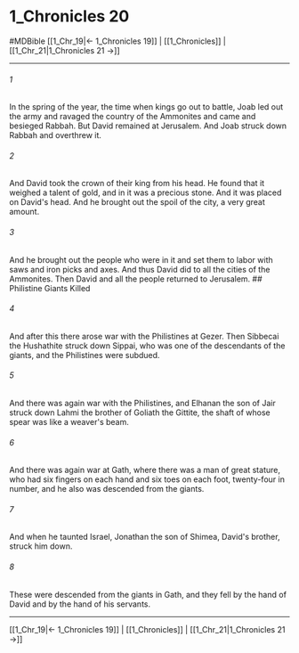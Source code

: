 # 1_Chronicles 20
#MDBible
[[1_Chr_19|← 1_Chronicles 19]] | [[1_Chronicles]] | [[1_Chr_21|1_Chronicles 21 →]]

***

###### 1 

In the spring of the year, the time when kings go out to battle, Joab led out the army and ravaged the country of the Ammonites and came and besieged Rabbah. But David remained at Jerusalem. And Joab struck down Rabbah and overthrew it. 

###### 2 

And David took the crown of their king from his head. He found that it weighed a talent of gold, and in it was a precious stone. And it was placed on David's head. And he brought out the spoil of the city, a very great amount. 

###### 3 

And he brought out the people who were in it and set them to labor with saws and iron picks and axes. And thus David did to all the cities of the Ammonites. Then David and all the people returned to Jerusalem. ## Philistine Giants Killed 

###### 4 

And after this there arose war with the Philistines at Gezer. Then Sibbecai the Hushathite struck down Sippai, who was one of the descendants of the giants, and the Philistines were subdued. 

###### 5 

And there was again war with the Philistines, and Elhanan the son of Jair struck down Lahmi the brother of Goliath the Gittite, the shaft of whose spear was like a weaver's beam. 

###### 6 

And there was again war at Gath, where there was a man of great stature, who had six fingers on each hand and six toes on each foot, twenty-four in number, and he also was descended from the giants. 

###### 7 

And when he taunted Israel, Jonathan the son of Shimea, David's brother, struck him down. 

###### 8 

These were descended from the giants in Gath, and they fell by the hand of David and by the hand of his servants. 

***

[[1_Chr_19|← 1_Chronicles 19]] | [[1_Chronicles]] | [[1_Chr_21|1_Chronicles 21 →]]
